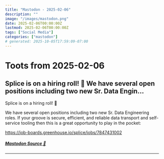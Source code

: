 ```yaml
---
title: "Mastodon - 2025-02-06"
description: ""
image: "/images/mastodon.png"
date: 2025-02-06T00:00:00Z
lastmod: 2025-02-06T00:00:00Z
tags: ["Social Media"]
categories: ["mastodon"]
# generated: 2025-10-05T17:59:09-07:00
---
```


# Toots from 2025-02-06

## Splice is on a hiring roll! 🎉  We have several open positions including two new Sr. Data Engin...

Splice is on a hiring roll! 🎉

We have several open positions including two new Sr. Data Engineering roles. If your groove is secure, efficient, and reliable data transport and self-service tooling then this is a great opportunity to play in the pocket:

<https://job-boards.greenhouse.io/splice/jobs/7847431002>

##### [Mastodon Source 🐘](https://hachyderm.io/@mweagle/113958277535476281)

---

